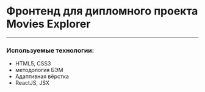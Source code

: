 # Фронтенд для дипломного проекта Movies Explorer

----
[Ссылка на проект]:
https://sergbor.movies.nomoredomains.rocks/

### Используемые технологии:

- HTML5, CSS3
- методология БЭМ
- Адаптивная вёрстка
- ReactJS, JSX
